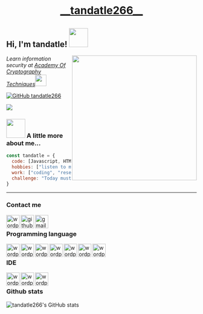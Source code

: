 <h1 align="center">
  <a  href="">__tandatle266__</a>
</h1>

<h2> Hi, I'm tandatle! <img src="https://media.giphy.com/media/ujrj9aoOdNvXO/giphy.gif" width="50"></h2>

<img align='right' src="https://media3.giphy.com/media/3o7btXJQm5DD8ApubC/giphy.gif" width="330">
<p><em>Learn information security at <a href="http://www.unb.br">Academy Of Cryptography Techniques</a><img src="https://media.giphy.com/media/2iSoof9G2nvN2iKh8p/giphy.gif" width="30"></em></p>

[![GitHub tandatle266](https://img.shields.io/github/followers/tandatle266?label=follow&style=social)](https://github.com/tandatle266)

![](https://komarev.com/ghpvc/?username=tandatle266&color=green)

### <img src="https://media.giphy.com/media/5aY6weoALCAu1qHXpq/giphy.gif" width="50"> A little more about me...

```javascript
const tandatle = {
  code: [Javascript, HTML, CSS, PHP, VueJS, NestJS, ThreeJS],
  hobbies: ["listen to music", "read book", "research", "travelling"],
  work: ["coding", "research"],
  challenge: "Today must be better than yesterday 💪💪💪💪"
}
```
---
  
### Contact me

[<img align="left" alt="wordpress" width="35px" src="https://img.icons8.com/color/48/000000/facebook.png" />](https://www.facebook.com/tan.dat.le266)
[<img align="left" alt="github" width="35px" src="https://img.icons8.com/color-glass/48/000000/github.png" />](https://github.com/tandatle266)
[<img align="left" alt="gmail" width="35px" src="https://img.icons8.com/color/48/000000/gmail-new.png" />](mailto:tandatle266@email.com)

<br />

### Programming language

<img align="left" alt="wordpress" width="35px" src="https://img.icons8.com/color/48/000000/html-5--v1.png" />
<img align="left" alt="wordpress" width="35px" src="https://img.icons8.com/color/48/000000/css3.png" />
<img align="left" alt="wordpress" width="35px" src="https://img.icons8.com/color/48/000000/javascript--v1.png"/>
<img align="left" alt="wordpress" width="35px" src="https://img.icons8.com/dusk/64/000000/php-logo.png"/>
<img align="left" alt="wordpress" width="35px" src="https://img.icons8.com/color/48/000000/vue-js.png"/>
<img align="left" alt="wordpress" width="35px" src="https://docs.nestjs.com/assets/logo-small.svg"/>
<img align="left" alt="wordpress" width="35px" src="https://seeklogo.com/images/T/three-js-logo-07A32307F1-seeklogo.com.png"/>

<br />

### IDE
  
<img align="left" alt="wordpress" width="35px" src="https://img.icons8.com/fluency/48/000000/sublime-text.png"/>
<img align="left" alt="wordpress" width="35px" src="https://img.icons8.com/color/48/000000/intellij-idea.png"/>
<img align="left" alt="wordpress" width="35px" src="https://img.icons8.com/fluency/48/000000/visual-studio-code-2019.png"/>

<br />

### Github stats
![tandatle266's GitHub stats](https://github-readme-stats.vercel.app/api?username=tandatle266&show_icons=true&theme=chartreuse-dark)

<br />

